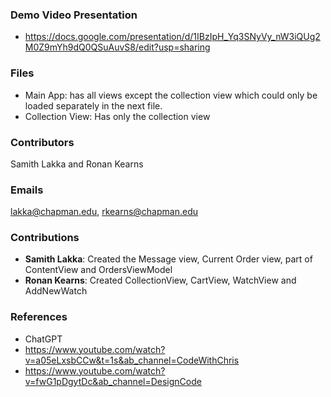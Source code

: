 ### Demo Video Presentation
- https://docs.google.com/presentation/d/1IBzIpH_Yq3SNyVy_nW3iQUg2M0Z9mYh9dQ0QSuAuvS8/edit?usp=sharing

### Files
- Main App: has all views except the collection view which could only be loaded separately in the next file.
- Collection View: Has only the collection view

### Contributors
Samith Lakka and Ronan Kearns
### Emails 
lakka@chapman.edu, rkearns@chapman.edu
### Contributions
- **Samith Lakka**: Created the Message view, Current Order view, part of ContentView and OrdersViewModel
- **Ronan Kearns**: Created CollectionView, CartView, WatchView and AddNewWatch

### References
- ChatGPT 
- https://www.youtube.com/watch?v=a05eLxsbCCw&t=1s&ab_channel=CodeWithChris 
- https://www.youtube.com/watch?v=fwG1pDgytDc&ab_channel=DesignCode

